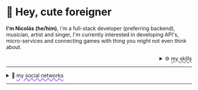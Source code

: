 # 👀 Hey, cute foreigner
**I'm Nicolás (he/him)**, i'm a full-stack developer (preferring backend), musician, artist and singer,  I'm currently interested in developing API's, micro-services and connecting games with thing you might not even think about.

<details>
  <summary align="right" style="font-size:14px;"> ⚙️ <span style="text-decoration:underline wavy #8c8c8c; text-decoration-thickness: .14rem;">my skills</span></summary>
  <hr style="margin-top:-1rem">
  <p align="center">[![My Skills](https://skillicons.dev/icons?i=js,php,py,cs,cpp,nodejs,dotnet,bash,arduino,bots,linux,mysql,mongodb,nginx)](https://skillicons.dev)</p>
  </details>
  
---
<details>
  <summary style="font-size:14px;">👥  <span style="text-decoration:underline wavy #bc8dfc; text-decoration-thickness: .20rem;">my social networks</span></summary>
  <hr style="margin-top:-1rem">
  
  <p align="center">[![portfolio](https://img.shields.io/badge/portfolio-001?style=for-the-badge&logo=ko-fi&logoColor=white)](https://nikitacontreras.github.io/nikitacontreras/) [![linkedin](https://img.shields.io/badge/LinkedIn-0A66C2?style=for-the-badge&logo=linkedin&logoColor=white)](https://www.linkedin.com/in/nikitastrike) [![twitter](https://img.shields.io/badge/twitter-1DA1F2?style=for-the-badge&logo=twitter&logoColor=white)](https://twitter.com/nikcontre) [![spotify](https://img.shields.io/badge/spotify-1ED760?style=for-the-badge&logo=spotify&logoColor=white)](https://open.spotify.com/artist/27yHQqsBreMCdgWfxerH0R?si=b5322e91058d4156) [![youtube](https://img.shields.io/badge/spotify-FF0000?style=for-the-badge&logo=youtube&logoColor=white)](https://open.spotify.com/artist/27yHQqsBreMCdgWfxerH0R?si=b5322e91058d4156)</p>
  </details>
 
 ---
